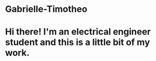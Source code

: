 # Gabrielle-Timotheo
# Hi there! I'm an electrical engineer student and this is a little bit of my work.
